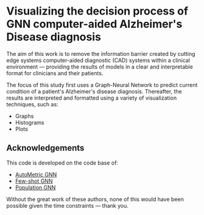 
# Visualizing the decision process of GNN computer-aided Alzheimer's Disease diagnosis

The aim of this work is to remove the information barrier created by cutting edge systems computer-aided diagnostic (CAD)
systems within a clinical environment — providing the results of models in a clear and interpretable format for clinicians
and their patients.

The focus of this study first uses a Graph-Neural Network to predict current condition of a patient's Alzheimer's disease diagnosis.
Thereafter, the results are interpreted and formatted using a variety of visualization techniques, such as:
- Graphs
- Histograms
- Plots


## Acknowledgements

This code is developed on the code base of:
- [AutoMetric GNN](https://github.com/SJTUBME-QianLab/AutoMetricGNN)
- [Few-shot GNN](https://github.com/vgsatorras/few-shot-gnn)
- [Population GNN](https://github.com/parisots/population-gcn)

Without the great work of these authors, none of this would have been possible given the time constraints — thank you.
